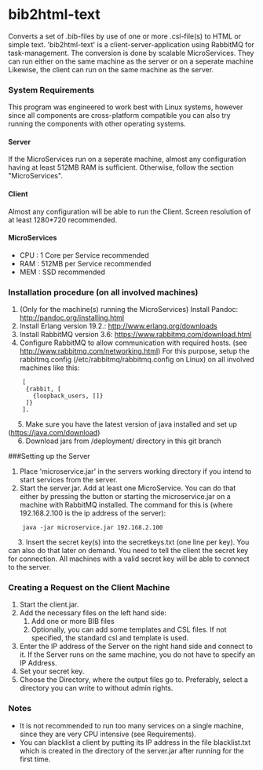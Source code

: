 # bib2html-text
Converts a set of .bib-files by use of one or more .csl-file(s) to HTML or simple text. 'bib2html-text' is a client-server-application using RabbitMQ for task-management.
The conversion is done by scalable MicroServices. They can run either on the same machine as the server or on a seperate machine
Likewise, the client can run on the same machine as the server.

### System Requirements
This program was engineered to work best with Linux systems, however since all components are cross-platform compatible
you can also try running the components with other operating systems.

#### Server
If the MicroServices run on a seperate machine, almost any configuration having at least 512MB RAM is sufficient.
Otherwise, follow the section "MicroServices".

#### Client
Almost any configuration will be able to run the Client. 
Screen resolution of at least 1280*720 recommended.

#### MicroServices
- CPU : 1 Core per Service recommended
- RAM : 512MB per Service recommended
- MEM : SSD recommended

### Installation procedure (on all involved machines)
1. (Only for the machine(s) running the MicroServices) Install Pandoc: http://pandoc.org/installing.html
2. Install Erlang version 19.2.: http://www.erlang.org/downloads
3. Install RabbitMQ version 3.6: https://www.rabbitmq.com/download.html
4. Configure RabbitMQ to allow communication with required hosts. (see http://www.rabbitmq.com/networking.html)
   For this purpose, setup the rabbitmq.config (/etc/rabbitmq/rabbitmq.config on Linux) on all involved machines
   like this:
```
    [
     {rabbit, [
       {loopback_users, []}
     ]}
    ].
```
&nbsp;&nbsp;&nbsp;&nbsp;&nbsp;5\. Make sure you have the latest version of java installed and set up (https://java.com/download) <br />
&nbsp;&nbsp;&nbsp;&nbsp;&nbsp;6\. Download jars from /deployment/ directory in this git branch

###Setting up the Server
1. Place 'microservice.jar' in the servers working directory if you intend to start services from the server.
2. Start the server.jar. Add at least one MicroService. You can do that either by pressing the button or
    starting the microservice.jar on a machine with RabbitMQ installed.
    The command for this is (where 192.168.2.100 is the ip address of the server):
```
    java -jar microservice.jar 192.168.2.100
```
&nbsp;&nbsp;&nbsp;&nbsp;&nbsp;3\. Insert the secret key(s) into the secretkeys.txt (one line per key). You can also do that later on demand.
You need to tell the client the secret key for connection. All machines with a valid secret key will be able to
connect to the server.

### Creating a Request on the Client Machine
1. Start the client.jar.
2. Add the necessary files on the left hand side:
    1. Add one or more BIB files
    2. Optionally, you can add some templates and CSL files. If not specified, the standard csl and template is used.
3. Enter the IP address of the Server on the right hand side and connect to it. If the Server runs on the same machine, you do not have to specify an IP Address.
4. Set your secret key.
5. Choose the Directory, where the output files go to. Preferably, select a directory you can write to without admin rights.

### Notes
- It is not recommended to run too many services on a single machine, since they are very CPU intensive (see Requirements).
- You can blacklist a client by putting its IP address in the file blacklist.txt which is created in the directory
of the server.jar after running for the first time.